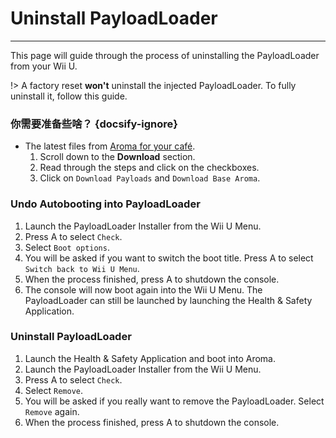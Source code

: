 # Uninstall PayloadLoader
---
This page will guide through the process of uninstalling the PayloadLoader from your Wii U.

!> A factory reset **won't** uninstall the injected PayloadLoader. To fully uninstall it, follow this guide.

### 你需要准备些啥？ {docsify-ignore}

- The latest files from [Aroma for your café](https://aroma.foryour.cafe).
    1. Scroll down to the **Download** section.
    1. Read through the steps and click on the checkboxes.
    1. Click on `Download Payloads` and `Download Base Aroma`.

### Undo Autobooting into PayloadLoader

1. Launch the PayloadLoader Installer from the Wii U Menu.
1. Press A to select `Check`.
1. Select `Boot options`.
1. You will be asked if you want to switch the boot title. Press A to select `Switch back to Wii U Menu`.
1. When the process finished, press A to shutdown the console.
1. The console will now boot again into the Wii U Menu. The PayloadLoader can still be launched by launching the Health & Safety Application.

### Uninstall PayloadLoader

1. Launch the Health & Safety Application and boot into Aroma.
1. Launch the PayloadLoader Installer from the Wii U Menu.
1. Press A to select `Check`.
1. Select `Remove`.
1. You will be asked if you really want to remove the PayloadLoader. Select `Remove` again.
1. When the process finished, press A to shutdown the console.
